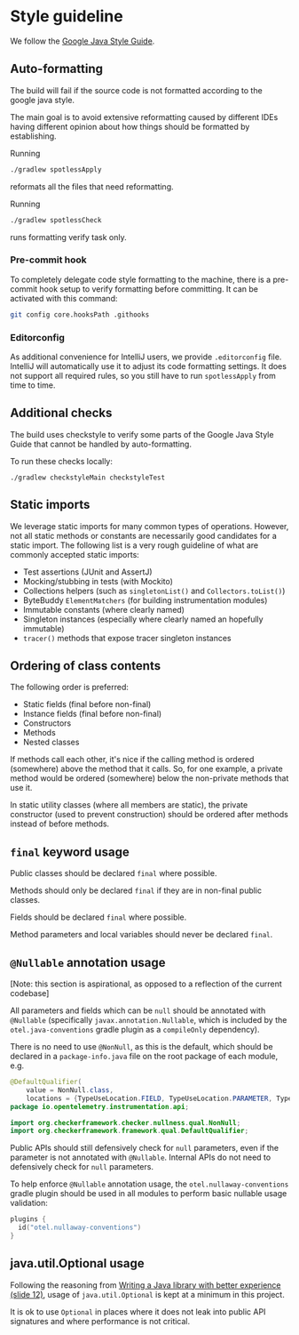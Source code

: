 # Style guideline

We follow the [Google Java Style Guide](https://google.github.io/styleguide/javaguide.html).

## Auto-formatting

The build will fail if the source code is not formatted according to the google java style.

The main goal is to avoid extensive reformatting caused by different IDEs having different opinion
about how things should be formatted by establishing.

Running

```bash
./gradlew spotlessApply
```

reformats all the files that need reformatting.

Running

```bash
./gradlew spotlessCheck
```

runs formatting verify task only.

### Pre-commit hook

To completely delegate code style formatting to the machine,
there is a pre-commit hook setup to verify formatting before committing.
It can be activated with this command:

```bash
git config core.hooksPath .githooks
```

### Editorconfig

As additional convenience for IntelliJ users, we provide `.editorconfig`
file. IntelliJ will automatically use it to adjust its code formatting settings.
It does not support all required rules, so you still have to run
`spotlessApply` from time to time.

## Additional checks

The build uses checkstyle to verify some parts of the Google Java Style Guide that cannot be handled
by auto-formatting.

To run these checks locally:

```
./gradlew checkstyleMain checkstyleTest
```

## Static imports

We leverage static imports for many common types of operations. However, not all static methods or
constants are necessarily good candidates for a static import. The following list is a very
rough guideline of what are commonly accepted static imports:

* Test assertions (JUnit and AssertJ)
* Mocking/stubbing in tests (with Mockito)
* Collections helpers (such as `singletonList()` and `Collectors.toList()`)
* ByteBuddy `ElementMatchers` (for building instrumentation modules)
* Immutable constants (where clearly named)
* Singleton instances (especially where clearly named an hopefully immutable)
* `tracer()` methods that expose tracer singleton instances

## Ordering of class contents

The following order is preferred:

* Static fields (final before non-final)
* Instance fields (final before non-final)
* Constructors
* Methods
* Nested classes

If methods call each other, it's nice if the calling method is ordered (somewhere) above
the method that it calls. So, for one example, a private method would be ordered (somewhere) below
the non-private methods that use it.

In static utility classes (where all members are static), the private constructor
(used to prevent construction) should be ordered after methods instead of before methods.

## `final` keyword usage

Public classes should be declared `final` where possible.

Methods should only be declared `final` if they are in non-final public classes.

Fields should be declared `final` where possible.

Method parameters and local variables should never be declared `final`.

## `@Nullable` annotation usage

[Note: this section is aspirational, as opposed to a reflection of the current codebase]

All parameters and fields which can be `null` should be annotated with `@Nullable`
(specifically `javax.annotation.Nullable`, which is included by the
`otel.java-conventions` gradle plugin as a `compileOnly` dependency).

There is no need to use `@NonNull`, as this is the default, which should be declared in a
`package-info.java` file on the root package of each module, e.g.

```java
@DefaultQualifier(
    value = NonNull.class,
    locations = {TypeUseLocation.FIELD, TypeUseLocation.PARAMETER, TypeUseLocation.RETURN})
package io.opentelemetry.instrumentation.api;

import org.checkerframework.checker.nullness.qual.NonNull;
import org.checkerframework.framework.qual.DefaultQualifier;
```

Public APIs should still defensively check for `null` parameters, even if the parameter is not
annotated with `@Nullable`. Internal APIs do not need to defensively check for `null` parameters.

To help enforce `@Nullable` annotation usage, the `otel.nullaway-conventions` gradle plugin
should be used in all modules to perform basic nullable usage validation:

```kotlin
plugins {
  id("otel.nullaway-conventions")
}
```

## java.util.Optional usage

Following the reasoning from [Writing a Java library with better experience (slide 12)](https://speakerdeck.com/trustin/writing-a-java-library-with-better-experience?slide=12), 
usage of `java.util.Optional` is kept at a minimum in this project.

It is ok to use `Optional` in places where it does not leak into public API signatures and where
performance is not critical.
